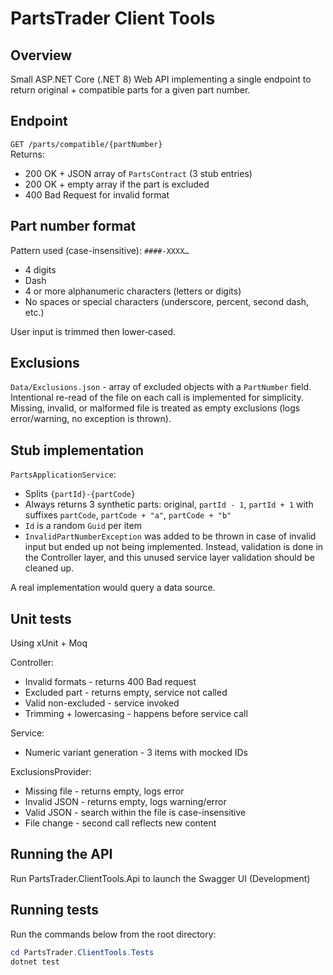 ﻿# PartsTrader Client Tools

## Overview
Small ASP.NET Core (.NET 8) Web API implementing a single endpoint to return original + compatible parts for a given part number.  

## Endpoint
`GET /parts/compatible/{partNumber}`  
Returns:
- 200 OK + JSON array of `PartsContract` (3 stub entries)
- 200 OK + empty array if the part is excluded
- 400 Bad Request for invalid format

## Part number format
Pattern used (case-insensitive): `####-XXXX…`
- 4 digits
- Dash
- 4 or more alphanumeric characters (letters or digits)
- No spaces or special characters (underscore, percent, second dash, etc.)

User input is trimmed then lower‑cased.

## Exclusions
`Data/Exclusions.json` - array of excluded objects with a `PartNumber` field.  
Intentional re-read of the file on each call is implemented for simplicity.  
Missing, invalid, or malformed file is treated as empty exclusions (logs error/warning, no exception is thrown).

## Stub implementation
`PartsApplicationService`:
- Splits `{partId}-{partCode}`
- Always returns 3 synthetic parts: original, `partId - 1`, `partId + 1` with suffixes `partCode`, `partCode + "a"`, `partCode + "b"`
- `Id` is a random `Guid` per item
- `InvalidPartNumberException` was added to be thrown in case of invalid input but ended up not being implemented. Instead, validation is done in the Controller layer, and this unused service layer validation should be cleaned up.

A real implementation would query a data source.


## Unit tests
Using xUnit + Moq

Controller:
- Invalid formats - returns 400 Bad request
- Excluded part - returns empty, service not called
- Valid non-excluded - service invoked
- Trimming + lowercasing - happens before service call

Service:
- Numeric variant generation - 3 items with mocked IDs

ExclusionsProvider:
- Missing file - returns empty, logs error
- Invalid JSON - returns empty, logs warning/error
- Valid JSON - search within the file is case-insensitive
- File change - second call reflects new content

## Running the API
Run PartsTrader.ClientTools.Api to launch the Swagger UI (Development)

## Running tests
Run the commands below from the root directory:
``` powershell
cd PartsTrader.ClientTools.Tests
dotnet test
```
